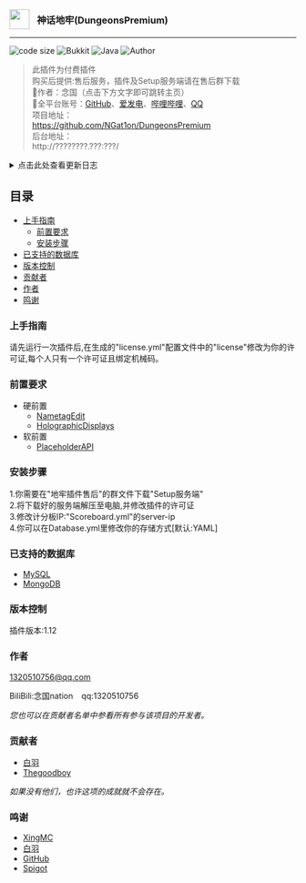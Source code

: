 <div style="display: flex; align-items: center;">
    <img src="https://img.picui.cn/free/2024/07/03/66855f07cfecd.png" align="left" width="35" height="35" />
    <div style="margin-left: 10px;">
        <h3 style="margin: 0;">神话地牢(DungeonsPremium)</h3>
    </div>
</div>

<hr>
<p>
  <img src="https://img.shields.io/badge/code size-918KB-blue" alt="code size"/>
  <img src="https://img.shields.io/badge/Bukkit-1.12.2-brightgreen" alt="Bukkit"/>
  <img src="https://img.shields.io/badge/Java Class-104-blue" alt="Java"/>
  <img src="https://img.shields.io/badge/Author-念国-orange" alt="Author" />
</p>

> 此插件为付费插件<br>
> 购买后提供:售后服务，插件及Setup服务端请在售后群下载<br>
> 💫作者：念国（点击下方文字即可跳转主页）<br>
> 🌟全平台账号：[GitHub](https://github.com/NGat1on)、[爱发电](https://afdian.net/a/ngat1on)、[哔哩哔哩](https://space.bilibili.com/455695897/)、[QQ](http://wpa.qq.com/msgrd?v=3&uin=1320510756&site=qq&menu=yes)<br>
> 项目地址：<br>
> https://github.com/NGat1on/DungeonsPremium <br>
> 后台地址：<br>
> http://????????.???:???/

<details>
  <summary>点击此处查看更新日志</summary>

> v1.0.0 Date:2024/2/20 <br>
> 项目初始化 <br>

> v1.0.1 Date:2024/2/21 <br>
> 修复部分Bug

> v1.0.2 Date:2024/2/22 <br>
> 修复部分已知Bug<br>
> 完善指令帮助<br>
> 添加玩家前缀<br>
> 移除指令:/md [change/add] 的exp指令

> v1.0.3 Date:2024/2/23 <br>
> 修复一些已知Bug<br>
> 增加全息排行榜[顶级玩家排行榜]

> v1.0.4 Date:2024/3/02 <br>
> 修复一些已知Bug<br>
> 增加排行榜(击杀,精通,累计硬币)<br>
> 增加附魔之井(45%附魔所有属性)<br>
> 增加连杀助理(每次击杀+4%力量,有效时间8秒)<br>
> 新增特效(击杀特效,打击特效,进服特效)<br>
> 赏金|连杀系统加入<br>
> 优化指令|计分板<br>
> 新增指令:/md [invsee/give]<br>

> v1.0.5 Date:2024/3/09 <br>
> 修复一些已知Bug<br>
> 增加指令:/cdk [code/add/remove/list/set/give]<br>
> 增加指令:/spawn 与 /deleteFile [player] <br>
> 新增生成NPC指令

> v1.0.6 Date:2024/3/14 <br>
> 修复一些已知Bug<br>
> 发布第一个启动端<br>
> 插件菜单更新

> v1.0.7 Date:2024/3/15 <br>
> 修复一些已知Bug<br>
> 新增附魔属性<br>
> 插件菜单优化
  
> v1.0.8 Date:2024/3/17 <br>
> 修复一些已知Bug<br>
> 优化计分板(解决90%的闪烁问题)<br>
> 优化神话物品掉落<br>
> 第一张插件玩法图

> v1.0.9 Date:2024/3/21 <br>
> 修复一些已知Bug<br>
> 优化菜单(解决80%的问题)<br>
> 改进一些附魔

> v1.1.0 Date:2024/3/28 <br>
> 修复一些已知Bug<br>
> 新增魔法值系统 <br>
> 优化ActionBar <br>
> 新增指令:/wipe [player] <br>
> 新增事件

> v1.1.1 Date:2024/7/?? 即将来临 <br>
> 修复大部分已知Bug<br>
> 优化指令与菜单<br>
> 新增Boss及相应事件 <br>
> 对MySQL与MongoDB数据库的支持 <br>
> 配置文件优化 <br>
> 改进玩家数据
</details>

## 目录
- [上手指南](#上手指南)
  - [前置要求](#前置要求)
  - [安装步骤](#安装步骤)
- [已支持的数据库](#已支持的数据库)
- [版本控制](#版本控制)
- [贡献者](#贡献者)
- [作者](#作者)
- [鸣谢](#鸣谢)

### 上手指南
请先运行一次插件后,在生成的"license.yml"配置文件中的"license"修改为你的许可证,每个人只有一个许可证且绑定机械码。

### 前置要求
- 硬前置
  - [NametagEdit](https://www.spigotmc.org/resources/nametagedit.3836/)
  - [HolographicDisplays](https://dev.bukkit.org/projects/holographic-displays)
- 软前置
  - [PlaceholderAPI](https://www.spigotmc.org/resources/placeholderapi.6245)

### 安装步骤
1.你需要在"地牢插件售后"的群文件下载"Setup服务端"<br />
2.将下载好的服务端解压至电脑,并修改插件的许可证<br />
3.修改计分板IP:"Scoreboard.yml"的server-ip<br />
4.你可以在Database.yml里修改你的存储方式[默认:YAML]

### 已支持的数据库
- [MySQL](https://www.mysql.com/)
- [MongoDB](https://www.mongodb.com/)

### 版本控制
插件版本:1.12

### 作者
1320510756@qq.com

BiliBili:念国nation  &ensp; qq:1320510756

*您也可以在贡献者名单中参看所有参与该项目的开发者。*

### 贡献者
- [白羽](http://wpa.qq.com/msgrd?v=3&uin=1326678767&site=qq&menu=yes)
- [Thegoodboy](http://wpa.qq.com/msgrd?v=3&uin=1512592535&site=qq&menu=yes)

*如果没有他们，也许这项的成就就不会存在。*

### 鸣谢
- [XingMC](http://wpa.qq.com/msgrd?v=3&uin=2603494537&site=qq&menu=yes)
- [白羽](http://wpa.qq.com/msgrd?v=3&uin=1326678767&site=qq&menu=yes)
- [GitHub](https://github.com)
- [Spigot](https://www.spigotmc.org/)
